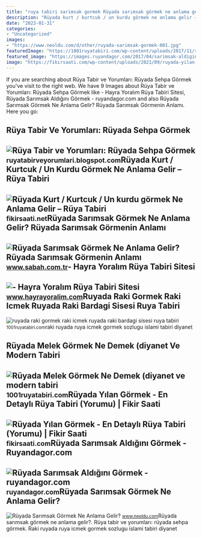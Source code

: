 ```yaml
---
title: "ruya tabiri sarimsak gormek Rüyada sarımsak görmek ne anlama gelir? rüyada sarımsak görmenin anlamı"
description: "Rüyada kurt / kurtcuk / un kurdu görmek ne anlama gelir – rüya tabiri"
date: "2023-01-31"
categories:
- "Uncategorized"
images:
- "https://www.neoldu.com/d/other/ruyada-sarimsak-gormek-001.jpg"
featuredImage: "https://1001ruyatabiri.com/wp-content/uploads/2017/11/ruyada-raki-gormek-raki-icmek-ruyada-raki-bardagi-sisesi-ruya-tabiri-1001ruyatabiri-diyanet-islami-ruya-sozlugu.JPG-768x484.jpg"
featured_image: "https://images.ruyandagor.com/2017/04/sarimsak-aldigini-gormek-1918.jpg"
image: "https://fikirsaati.com/wp-content/uploads/2021/09/ruyada-yilan-gormek-en-detayli-ruya-tabiri-yorumu.jpg"
---
```


If you are searching about Rüya Tabir ve Yorumları: Rüyada Sehpa Görmek you've visit to the right web. We have 9 Images about Rüya Tabir ve Yorumları: Rüyada Sehpa Görmek like - Hayra Yoralım Rüya Tabiri Sitesi, Rüyada Sarımsak Aldığını Görmek - ruyandagor.com and also Rüyada Sarımsak Görmek Ne Anlama Gelir? Rüyada Sarımsak Görmenin Anlamı. Here you go:

Rüya Tabir Ve Yorumları: Rüyada Sehpa Görmek
--------------------------------------------

 ![Rüya Tabir ve Yorumları: Rüyada Sehpa Görmek](https://2.bp.blogspot.com/-HC1Fm-z3B8U/UN6eWqh9KlI/AAAAAAAADlU/g6tjZNflbnE/s1600/ruyada+sehpa+gormek+silmek+kirilmasi+almak+satin+beyaz+cam+kirik+tahta+kirmak+zigon+sehpa+ortusu+eski+antika+ruya+tabiri+tabirleri+gormek.gif) <small>ruyatabirveyorumlari.blogspot.com</small>Rüyada Kurt / Kurtcuk / Un Kurdu Görmek Ne Anlama Gelir – Rüya Tabiri
---------------------------------------------------------------------

 ![Rüyada Kurt / Kurtcuk / Un kurdu görmek Ne Anlama Gelir – Rüya Tabiri](https://fikirsaati.net/wp-content/uploads/2023/06/Ruyada-Kurt-Kurtcuk-Un-kurdu-gormek-Ne-Anlama-Gelir-Ruya-Tabiri.jpg) <small>fikirsaati.net</small>Rüyada Sarımsak Görmek Ne Anlama Gelir? Rüyada Sarımsak Görmenin Anlamı
-----------------------------------------------------------------------

 ![Rüyada Sarımsak Görmek Ne Anlama Gelir? Rüyada Sarımsak Görmenin Anlamı](https://iasbh.tmgrup.com.tr/4e08dd/650/344/0/0/723/380?u=https://isbh.tmgrup.com.tr/sbh/2022/04/27/ruyada-sarimsak-gormek-ne-anlama-gelir-ruyada-taze-kuru-ve-dis-sarimsak-gormek-soymak-ve-yemek-anlami-1651067200003.jpg) <small>www.sabah.com.tr</small>- Hayra Yoralım Rüya Tabiri Sitesi
----------------------------------

 ![- Hayra Yoralım Rüya Tabiri Sitesi](https://www.hayrayoralim.com/wp-content/uploads/2018/07/ruyada-iskemle-gormek.jpg) <small>www.hayrayoralim.com</small>Ruyada Raki Gormek Raki Icmek Ruyada Raki Bardagi Sisesi Ruya Tabiri
--------------------------------------------------------------------

 ![ruyada raki gormek raki icmek ruyada raki bardagi sisesi ruya tabiri](https://1001ruyatabiri.com/wp-content/uploads/2017/11/ruyada-raki-gormek-raki-icmek-ruyada-raki-bardagi-sisesi-ruya-tabiri-1001ruyatabiri-diyanet-islami-ruya-sozlugu.JPG-768x484.jpg) <small>1001ruyatabiri.com</small>raki ruyada ruya icmek gormek sozlugu islami tabiri diyanet

Rüyada Melek Görmek Ne Demek (diyanet Ve Modern Tabiri
------------------------------------------------------

 ![Rüyada Melek Görmek Ne Demek (diyanet ve modern tabiri](https://1001ruyatabiri.com/wp-content/uploads/2020/01/ruyada-melek-gormek-ne-demek-diyanet-ruya-tabirleri-sozlugu-1001ruyatabiri-768x432.jpg) <small>1001ruyatabiri.com</small>Rüyada Yılan Görmek - En Detaylı Rüya Tabiri (Yorumu) | Fikir Saati
-------------------------------------------------------------------

 ![Rüyada Yılan Görmek - En Detaylı Rüya Tabiri (Yorumu) | Fikir Saati](https://fikirsaati.com/wp-content/uploads/2021/09/ruyada-yilan-gormek-en-detayli-ruya-tabiri-yorumu.jpg) <small>fikirsaati.com</small>Rüyada Sarımsak Aldığını Görmek - Ruyandagor.com
------------------------------------------------

 ![Rüyada Sarımsak Aldığını Görmek - ruyandagor.com](https://images.ruyandagor.com/2017/04/sarimsak-aldigini-gormek-1918.jpg) <small>ruyandagor.com</small>Rüyada Sarımsak Görmek Ne Anlama Gelir?
---------------------------------------

 ![Rüyada Sarımsak Görmek Ne Anlama Gelir?](https://www.neoldu.com/d/other/ruyada-sarimsak-gormek-001.jpg) <small>www.neoldu.com</small>Rüyada sarımsak görmek ne anlama gelir?. Rüya tabir ve yorumları: rüyada sehpa görmek. Raki ruyada ruya icmek gormek sozlugu islami tabiri diyanet

